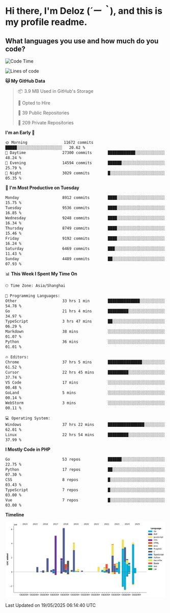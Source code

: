 # **Hi there, I'm Deloz (*´ー｀*), and this is my profile readme.**

## **What languages you use and how much do you code?**

<!--START_SECTION:waka-->
![Code Time](http://img.shields.io/badge/Code%20Time-6%2C403%20hrs%2029%20mins-blue)

![Lines of code](https://img.shields.io/badge/From%20Hello%20World%20I%27ve%20Written-50.9%20million%20lines%20of%20code-blue)

**🐱 My GitHub Data** 

> 📦 3.9 MB Used in GitHub's Storage 
 > 
> 💼 Opted to Hire
 > 
> 📜 39 Public Repositories 
 > 
> 🔑 209 Private Repositories 
 > 
**I'm an Early 🐤** 

```text
🌞 Morning                11672 commits       █████░░░░░░░░░░░░░░░░░░░░   20.62 % 
🌆 Daytime                27300 commits       ████████████░░░░░░░░░░░░░   48.24 % 
🌃 Evening                14594 commits       ██████░░░░░░░░░░░░░░░░░░░   25.79 % 
🌙 Night                  3029 commits        █░░░░░░░░░░░░░░░░░░░░░░░░   05.35 % 
```
📅 **I'm Most Productive on Tuesday** 

```text
Monday                   8912 commits        ████░░░░░░░░░░░░░░░░░░░░░   15.75 % 
Tuesday                  9536 commits        ████░░░░░░░░░░░░░░░░░░░░░   16.85 % 
Wednesday                9248 commits        ████░░░░░░░░░░░░░░░░░░░░░   16.34 % 
Thursday                 8749 commits        ████░░░░░░░░░░░░░░░░░░░░░   15.46 % 
Friday                   9192 commits        ████░░░░░░░░░░░░░░░░░░░░░   16.24 % 
Saturday                 6469 commits        ███░░░░░░░░░░░░░░░░░░░░░░   11.43 % 
Sunday                   4489 commits        ██░░░░░░░░░░░░░░░░░░░░░░░   07.93 % 
```


📊 **This Week I Spent My Time On** 

```text
🕑︎ Time Zone: Asia/Shanghai

💬 Programming Languages: 
Other                    33 hrs 1 min        ██████████████░░░░░░░░░░░   54.78 % 
Go                       21 hrs 4 mins       █████████░░░░░░░░░░░░░░░░   34.97 % 
TypeScript               3 hrs 47 mins       ██░░░░░░░░░░░░░░░░░░░░░░░   06.29 % 
Markdown                 38 mins             ░░░░░░░░░░░░░░░░░░░░░░░░░   01.07 % 
Python                   36 mins             ░░░░░░░░░░░░░░░░░░░░░░░░░   01.01 % 

🔥 Editors: 
Chrome                   37 hrs 5 mins       ███████████████░░░░░░░░░░   61.52 % 
Cursor                   22 hrs 45 mins      █████████░░░░░░░░░░░░░░░░   37.74 % 
VS Code                  17 mins             ░░░░░░░░░░░░░░░░░░░░░░░░░   00.48 % 
GoLand                   5 mins              ░░░░░░░░░░░░░░░░░░░░░░░░░   00.14 % 
WebStorm                 3 mins              ░░░░░░░░░░░░░░░░░░░░░░░░░   00.11 % 

💻 Operating System: 
Windows                  37 hrs 22 mins      ████████████████░░░░░░░░░   62.01 % 
Linux                    22 hrs 54 mins      █████████░░░░░░░░░░░░░░░░   37.99 % 
```

**I Mostly Code in PHP** 

```text
Go                       53 repos            ██████░░░░░░░░░░░░░░░░░░░   22.75 % 
Python                   17 repos            ██░░░░░░░░░░░░░░░░░░░░░░░   07.30 % 
CSS                      8 repos             █░░░░░░░░░░░░░░░░░░░░░░░░   03.43 % 
TypeScript               7 repos             █░░░░░░░░░░░░░░░░░░░░░░░░   03.00 % 
Vue                      7 repos             █░░░░░░░░░░░░░░░░░░░░░░░░   03.00 % 
```



**Timeline**

![Lines of Code chart](https://raw.githubusercontent.com/deloz/deloz/main/assets/bar_graph.png)


 Last Updated on 19/05/2025 06:14:40 UTC
<!--END_SECTION:waka-->
